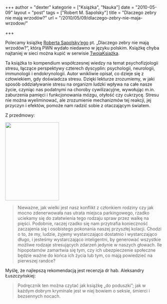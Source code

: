 +++
author = "dexter"
kategorie = ["Książka", "Nauka"]
date = "2010-05-09"
layout = "post"
tags = ["Robert M. Sapolsky"]
title = "Dlaczego zebry nie mają wrzodów?"
url = "/2010/05/09/dlaczego-zebry-nie-maja-wrzodow/"

+++

Polecamy książkę [Roberta Sapolsky&#8217;ego][1] pt. &#8222;Dlaczego zebry nie mają wrzodów?&#8221;, którą PWN wydało niedawno w języku polskim. Książkę chyba najtaniej w sieci można kupić w serwisie [TwojaKsiążka][2].

<!--more-->

Ta książka to kompendium współczesnej wiedzy na temat psychofizjologii stresu, łączące perspektywy czterech dyscyplin: psychologii, neurologii, immunologii i endokrynologii. Autor wnikliwie opisał, co dzieje się z człowiekiem, gdy doświadcza stresu. Dzięki lekturze zrozumiemy, w jaki sposób oddziaływanie stresu na organizm ludzki wpływa na całe nasze życie, czyniąc nas podatnymi na choroby cywilizacyjne, wywołując m.in. zaburzenia pamięci i funkcjonowania mózgu, otyłość czy cukrzycę. Stresu nie można wyeliminować, ale zrozumienie mechanizmów tej reakcji, jej przyczyn i efektów, pomoże nam radzić sobie z otaczającym światem.

Z przedmowy:
  
<img class="alignright size-full wp-image-720" src="http://blog.atopowe.pl/wp-content/uploads/2010/05/4844481.jpg" alt="" width="172" height="250" />

> Nieważne, jak wielki jest nasz konflikt z członkiem rodziny czy jak mocno zdenerwowała nas utrata miejsca parkingowego, rzadko uciekamy się do załatwienia tego rodzaju spraw przez walkę na pięści. Podobnie, raczej rzadko się nam przytrafia konieczność zaczajenia się i osobistego pokonania naszej przyszłej kolacji. Chodzi o to, że my, ludzie, żyjemy wystarczająco dostatnio i wystarczająco długo, i jesteśmy wystarczająco inteligentni, by generować wszystkie możliwe rodzaje stresujących zdarzeń jedynie w naszych głowach. Ile hipopotamów zamartwia się tym, czy ich ubezpieczenie społeczne będzie ważne do końca ich życia lub tym, co mają powiedzieć na pierwszej randce?

Myślę, że najlepszą rekomendacją jest recenzja dr hab. Aleksandry Łuszczyńskiej:

> Podręcznik ten można czytać jak książkę &#8222;do poduszki&#8221;; jak w każdym dobrym kryminale jest w niej bowiem o seksie, śmierci i bezsennych nocach.

 [1]: http://en.wikipedia.org/wiki/Robert_Sapolsky
 [2]: http://www.twojaksiazka.com.pl/x_C_I__P_484448__KZPID_572600.html